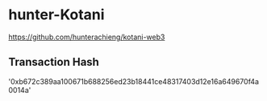 # hunter-Kotani
https://github.com/hunterachieng/kotani-web3
## Transaction Hash 
'0xb672c389aa100671b688256ed23b18441ce48317403d12e16a649670f4a0014a'
